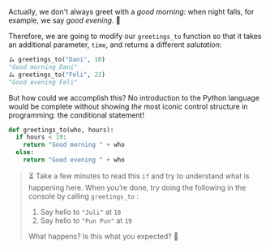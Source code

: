 Actually, we don't always greet with a _good morning_: when night falls, for example, we say _good evening_. :night_with_stars:

Therefore, we are going to modify our `greetings_to` function so that it takes an additional parameter, `time`, and returns a different _salutation_:

```python
ム greetings_to("Dani", 10)
"Good morning Dani"
ム greetings_to("Feli", 22)
"Good evening Feli"
```

But how could we accomplish this? No introduction to the Python language would be complete without showing _the_ most iconic control structure in programming: the conditional statement!

```python
def greetings_to(who, hours):
  if hours < 19:
    return "Good morning " + who
  else:
    return "Good evening " + who
```

> :hourglass_flowing_sand: Take a few minutes to read this `if` and try to understand what is happening here. When you’re done, try doing the following in the console by calling `greetings_to` :
>
> 1. Say hello to `"Juli"` at `18`
> 2. Say hello to `"Pun Pun"` at `19`
>
> What happens? Is this what you expected? :thinking:



